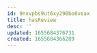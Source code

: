```yaml
---
id: 9nxvpbs9ut6xy290bo0veax
title: hasReview
desc: ''
updated: 1655684376731
created: 1655684366289
---
```



